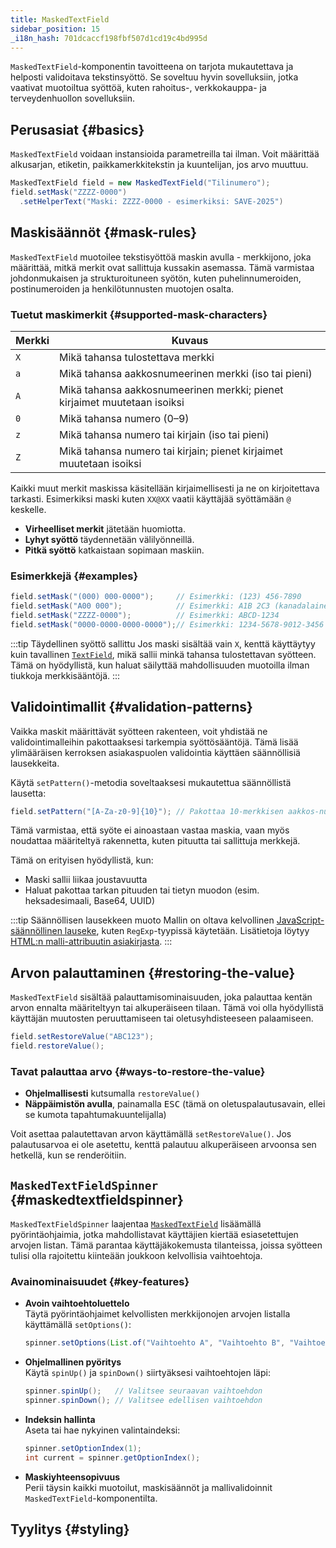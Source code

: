 ```yaml
---
title: MaskedTextField
sidebar_position: 15
_i18n_hash: 701dcaccf198fbf507d1cd19c4bd995d
---
```

<DocChip chip='shadow' />
<DocChip chip='name' label="dwc-textfield" />
<DocChip chip='since' label='24.10' />
<JavadocLink type="foundation" location="com/webforj/component/field/MaskedTextField" top='true'/>

`MaskedTextField`-komponentin tavoitteena on tarjota mukautettava ja helposti validoitava tekstinsyöttö. Se soveltuu hyvin sovelluksiin, jotka vaativat muotoiltua syöttöä, kuten rahoitus-, verkkokauppa- ja terveydenhuollon sovelluksiin.

## Perusasiat {#basics}

`MaskedTextField` voidaan instansioida parametreilla tai ilman. Voit määrittää alkusarjan, etiketin, paikkamerkkitekstin ja kuuntelijan, jos arvo muuttuu.

```java
MaskedTextField field = new MaskedTextField("Tilinumero");
field.setMask("ZZZZ-0000")
  .setHelperText("Maski: ZZZZ-0000 - esimerkiksi: SAVE-2025")
```

## Maskisäännöt {#mask-rules}

`MaskedTextField` muotoilee tekstisyöttöä maskin avulla - merkkijono, joka määrittää, mitkä merkit ovat sallittuja kussakin asemassa. Tämä varmistaa johdonmukaisen ja strukturoituneen syötön, kuten puhelinnumeroiden, postinumeroiden ja henkilötunnusten muotojen osalta.

### Tuetut maskimerkit {#supported-mask-characters}

| Merkki    | Kuvaus                                                                                 |
|-----------|---------------------------------------------------------------------------------------------|
| `X`       | Mikä tahansa tulostettava merkki                                                         |
| `a`       | Mikä tahansa aakkosnumeerinen merkki (iso tai pieni)                                           |
| `A`       | Mikä tahansa aakkosnumeerinen merkki; pienet kirjaimet muutetaan isoiksi                      |
| `0`       | Mikä tahansa numero (0–9)                                                                     |
| `z`       | Mikä tahansa numero tai kirjain (iso tai pieni)                                               |
| `Z`       | Mikä tahansa numero tai kirjain; pienet kirjaimet muutetaan isoiksi                           |

Kaikki muut merkit maskissa käsitellään kirjaimellisesti ja ne on kirjoitettava tarkasti. 
Esimerkiksi maski kuten `XX@XX` vaatii käyttäjää syöttämään `@` keskelle.

- **Virheelliset merkit** jätetään huomiotta.
- **Lyhyt syöttö** täydennetään välilyönneillä.
- **Pitkä syöttö** katkaistaan sopimaan maskiin.

### Esimerkkejä {#examples}

```java
field.setMask("(000) 000-0000");     // Esimerkki: (123) 456-7890
field.setMask("A00 000");            // Esimerkki: A1B 2C3 (kanadalainen postinumero)
field.setMask("ZZZZ-0000");          // Esimerkki: ABCD-1234
field.setMask("0000-0000-0000-0000");// Esimerkki: 1234-5678-9012-3456
```

:::tip Täydellinen syöttö sallittu
Jos maski sisältää vain `X`, kenttä käyttäytyy kuin tavallinen [`TextField`](../text-field.md), mikä sallii minkä tahansa tulostettavan syötteen.
Tämä on hyödyllistä, kun haluat säilyttää mahdollisuuden muotoilla ilman tiukkoja merkkisääntöjä.
:::

<ComponentDemo 
path='/webforj/maskedtextfield?' 
javaE='https://raw.githubusercontent.com/webforj/webforj-documentation/refs/heads/main/src/main/java/com/webforj/samples/views/fields/maskedtextfield/MaskedTextFieldView.java'
height='250px'
/>

## Validointimallit {#validation-patterns}

Vaikka maskit määrittävät syötteen rakenteen, voit yhdistää ne validointimalleihin pakottaaksesi tarkempia syöttösääntöjä. Tämä lisää ylimääräisen kerroksen asiakaspuolen validointia käyttäen säännöllisiä lausekkeita.

Käytä `setPattern()`-metodia soveltaaksesi mukautettua säännöllistä lausetta:

```java
field.setPattern("[A-Za-z0-9]{10}"); // Pakottaa 10-merkkisen aakkos-numeerisen koodin
```

Tämä varmistaa, että syöte ei ainoastaan vastaa maskia, vaan myös noudattaa määriteltyä rakennetta, kuten pituutta tai sallittuja merkkejä.

Tämä on erityisen hyödyllistä, kun:

- Maski sallii liikaa joustavuutta
- Haluat pakottaa tarkan pituuden tai tietyn muodon (esim. heksadesimaali, Base64, UUID)

:::tip Säännöllisen lausekkeen muoto
Mallin on oltava kelvollinen [JavaScript-säännöllinen lauseke](https://developer.mozilla.org/en-US/docs/Web/JavaScript/Guide/Regular_expressions), kuten `RegExp`-tyypissä käytetään. Lisätietoja löytyy [HTML:n malli-attribuutin asiakirjasta](https://developer.mozilla.org/en-US/docs/Web/HTML/Attributes/pattern#overview).
:::

## Arvon palauttaminen {#restoring-the-value}

`MaskedTextField` sisältää palauttamisominaisuuden, joka palauttaa kentän arvon ennalta määriteltyyn tai alkuperäiseen tilaan. 
Tämä voi olla hyödyllistä käyttäjän muutosten peruuttamiseen tai oletusyhdisteeseen palaamiseen.

```java
field.setRestoreValue("ABC123");
field.restoreValue();
```

### Tavat palauttaa arvo {#ways-to-restore-the-value}

- **Ohjelmallisesti** kutsumalla `restoreValue()`
- **Näppäimistön avulla**, painamalla <kbd>ESC</kbd> (tämä on oletuspalautusavain, ellei se kumota tapahtumakuuntelijalla)

Voit asettaa palautettavan arvon käyttämällä `setRestoreValue()`. Jos palautusarvoa ei ole asetettu, kenttä palautuu alkuperäiseen arvoonsa sen hetkellä, kun se renderöitiin.

<ComponentDemo 
path='/webforj/maskedtextfieldrestore?' 
javaE='https://raw.githubusercontent.com/webforj/webforj-documentation/refs/heads/main/src/main/java/com/webforj/samples/views/fields/maskedtextfield/MaskedTextFieldRestoreView.java'
height='200px'
/>

## `MaskedTextFieldSpinner` {#maskedtextfieldspinner}

`MaskedTextFieldSpinner` laajentaa [`MaskedTextField`](#basics) lisäämällä pyörintäohjaimia, jotka mahdollistavat käyttäjien kiertää esiasetettujen arvojen listan. 
Tämä parantaa käyttäjäkokemusta tilanteissa, joissa syötteen tulisi olla rajoitettu kiinteään joukkoon kelvollisia vaihtoehtoja.

<ComponentDemo 
path='/webforj/maskedtextfieldspinner?' 
javaE='https://raw.githubusercontent.com/webforj/webforj-documentation/refs/heads/main/src/main/java/com/webforj/samples/views/fields/maskedtextfield/MaskedTextFieldSpinnerView.java'
height='120px'
/>

### Avainominaisuudet {#key-features}

- **Avoin vaihtoehtoluettelo**  
  Täytä pyörintäohjaimet kelvollisten merkkijonojen arvojen listalla käyttämällä `setOptions()`:

  ```java
  spinner.setOptions(List.of("Vaihtoehto A", "Vaihtoehto B", "Vaihtoehto C"));
  ```

- **Ohjelmallinen pyöritys**  
  Käytä `spinUp()` ja `spinDown()` siirtyäksesi vaihtoehtojen läpi:

  ```java
  spinner.spinUp();   // Valitsee seuraavan vaihtoehdon
  spinner.spinDown(); // Valitsee edellisen vaihtoehdon
  ```

- **Indeksin hallinta**  
  Aseta tai hae nykyinen valintaindeksi:

  ```java
  spinner.setOptionIndex(1);
  int current = spinner.getOptionIndex();
  ```

- **Maskiyhteensopivuus**  
  Perii täysin kaikki muotoilut, maskisäännöt ja mallivalidoinnit `MaskedTextField`-komponentilta.

## Tyylitys {#styling}

<TableBuilder name="MaskedTextField" />
